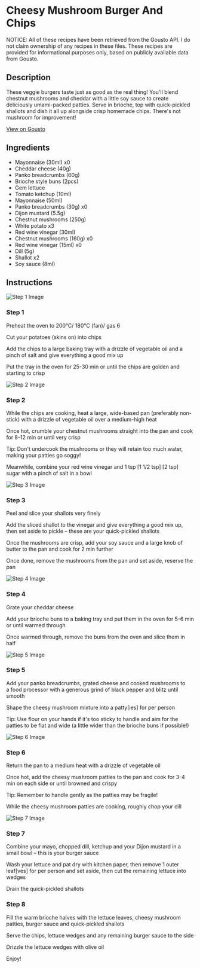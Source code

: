 # Cheesy Mushroom Burger And Chips

NOTICE: All of these recipes have been retrieved from the Gousto API. I do not claim ownership of any recipes in these files. These recipes are provided for informational purposes only, based on publicly available data from Gousto.

## Description

These veggie burgers taste just as good as the real thing! You'll blend chestnut mushrooms and cheddar with a little soy sauce to create deliciously umami-packed patties. Serve in brioche, top with quick-pickled shallots and dish it all up alongside crisp homemade chips. There's not mushroom for improvement!

[View on Gousto](https://www.gousto.co.uk/recipes/cookbook/cheesy-mushroom-burger-pickled-shallot-chips)

## Ingredients

- Mayonnaise (30ml) x0
- Cheddar cheese (40g)
- Panko breadcrumbs (60g)
- Brioche style buns (2pcs)
- Gem lettuce
- Tomato ketchup (10ml)
- Mayonnaise (50ml)
- Panko breadcrumbs (30g) x0
- Dijon mustard (5.5g)
- Chestnut mushrooms (250g)
- White potato x3
- Red wine vinegar (30ml)
- Chestnut mushrooms (160g) x0
- Red wine vinegar (15ml) x0
- Dill (5g)
- Shallot x2
- Soy sauce (8ml)

## Instructions

![Step 1 Image](https://production-media.gousto.co.uk/cms/recipe-step-image/1715.-step-1.new-x200.jpg)

### Step 1

Preheat the oven to 200°C/ 180°C (fan)/ gas 6

Cut your potatoes (skins on) into chips

Add the chips to a large baking tray with a drizzle of vegetable oil and a pinch of salt and give everything a good mix up

Put the tray in the oven for 25-30 min or until the chips are golden and starting to crisp

![Step 2 Image](https://production-media.gousto.co.uk/cms/recipe-step-image/1715.-step-2.new-x200.jpg)

### Step 2

While the chips are cooking, heat a large, wide-based pan (preferably non-stick) with a drizzle of vegetable oil over a medium-high heat

Once hot, crumble your chestnut mushrooms straight into the pan and cook for 8-12 min or until very crisp

Tip: Don't undercook the mushrooms or they will retain too much water, making your patties go soggy!

Meanwhile, combine your red wine vinegar and 1 tsp <span class="text-purple">[1 1/2 tsp]</span> <span class="text-danger">[2 tsp]</span> sugar with a pinch of salt in a bowl

![Step 3 Image](https://production-media.gousto.co.uk/cms/recipe-step-image/1715.-step-3-x200.jpg)

### Step 3

Peel and slice your shallots very finely

Add the sliced shallot to the vinegar and give everything a good mix up, then set aside to pickle – these are your quick-pickled shallots

Once the mushrooms are crisp, add your soy sauce and a large knob of butter to the pan and cook for 2 min further

Once done, remove the mushrooms from the pan and set aside, reserve the pan

![Step 4 Image](https://production-media.gousto.co.uk/cms/recipe-step-image/1715.-step-4-x200.jpg)

### Step 4

Grate your cheddar cheese

Add your brioche buns to a baking tray and put them in the oven for 5-6 min or until warmed through

Once warmed through, remove the buns from the oven and slice them in half

![Step 5 Image](https://production-media.gousto.co.uk/cms/recipe-step-image/1715.-step-5-x200.jpg)

### Step 5

Add your panko breadcrumbs, grated cheese and cooked mushrooms to a food processor with a generous grind of black pepper and blitz until smooth

Shape the cheesy mushroom mixture into a patty[ies] for per person

Tip: Use flour on your hands if it's too sticky to handle and aim for the patties to be flat and wide (a little wider than the brioche buns if possible!)

![Step 6 Image](https://production-media.gousto.co.uk/cms/recipe-step-image/1715.-step-6-x200.jpg)

### Step 6

Return the pan to a medium heat with a drizzle of vegetable oil

Once hot, add the cheesy mushroom patties to the pan and cook for 3-4 min on each side or until browned and crispy

Tip: Remember to handle gently as the patties may be fragile!

While the cheesy mushroom patties are cooking, roughly chop your dill

![Step 7 Image](https://production-media.gousto.co.uk/cms/recipe-step-image/1715.-step-7-x200.jpg)

### Step 7

Combine your mayo, chopped dill, ketchup and your Dijon mustard in a small bowl – this is your burger sauce

Wash your lettuce and pat dry with kitchen paper, then remove 1  outer leaf[ves] for per person and set aside, then cut the remaining lettuce into wedges

Drain the quick-pickled shallots

### Step 8

Fill the warm brioche halves with the lettuce leaves, cheesy mushroom patties, burger sauce and quick-pickled shallots

Serve the chips, lettuce wedges and any remaining burger sauce to the side

Drizzle the lettuce wedges with olive oil

Enjoy!


